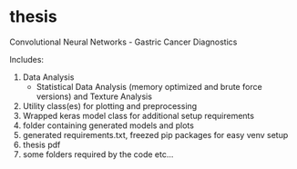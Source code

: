 # thesis
Convolutional Neural Networks - Gastric Cancer Diagnostics

Includes:
1. Data Analysis
    * Statistical Data Analysis (memory optimized and brute force versions) and Texture Analysis
2. Utility class(es) for plotting and preprocessing
3. Wrapped keras model class for additional setup requirements
4. folder containing generated models and plots
5. generated requirements.txt, freezed pip packages for easy venv setup
6. thesis pdf
7.  some folders required by the code etc...
